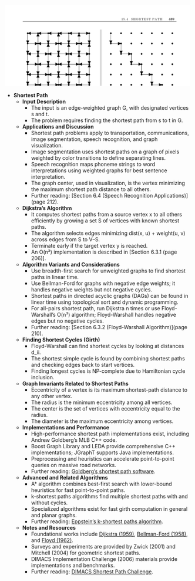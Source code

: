 ![ADM-ch15-graphs-shortest-path](ADM-ch15-graphs-shortest-path.best.png)

- **Shortest Path**
  - **Input Description**
    - The input is an edge-weighted graph G, with designated vertices s and t.
    - The problem requires finding the shortest path from s to t in G.
  - **Applications and Discussion**
    - Shortest path problems apply to transportation, communications, image segmentation, speech recognition, and graph visualization.
    - Image segmentation uses shortest paths on a graph of pixels weighted by color transitions to define separating lines.
    - Speech recognition maps phoneme strings to word interpretations using weighted graphs for best sentence interpretation.
    - The graph center, used in visualization, is the vertex minimizing the maximum shortest path distance to all others.
    - Further reading: [Section 6.4 (Speech Recognition Applications)](page 212).
  - **Dijkstra’s Algorithm**
    - It computes shortest paths from a source vertex x to all others efficiently by growing a set S of vertices with known shortest paths.
    - The algorithm selects edges minimizing dist(x, u) + weight(u, v) across edges from S to V–S.
    - Terminate early if the target vertex y is reached.
    - An O(n²) implementation is described in [Section 6.3.1 (page 206)].
  - **Algorithm Variants and Considerations**
    - Use breadth-first search for unweighted graphs to find shortest paths in linear time.
    - Use Bellman-Ford for graphs with negative edge weights; it handles negative weights but not negative cycles.
    - Shortest paths in directed acyclic graphs (DAGs) can be found in linear time using topological sort and dynamic programming.
    - For all-pairs shortest path, run Dijkstra n times or use Floyd-Warshall’s O(n³) algorithm; Floyd-Warshall handles negative edges but no negative cycles.
    - Further reading: [Section 6.3.2 (Floyd-Warshall Algorithm)](page 210).
  - **Finding Shortest Cycles (Girth)**
    - Floyd-Warshall can find shortest cycles by looking at distances d_ii.
    - The shortest simple cycle is found by combining shortest paths and checking edges back to start vertices.
    - Finding longest cycles is NP-complete due to Hamiltonian cycle inclusion.
  - **Graph Invariants Related to Shortest Paths**
    - Eccentricity of a vertex is its maximum shortest-path distance to any other vertex.
    - The radius is the minimum eccentricity among all vertices.
    - The center is the set of vertices with eccentricity equal to the radius.
    - The diameter is the maximum eccentricity among vertices.
  - **Implementations and Performance**
    - High-performance shortest path implementations exist, including Andrew Goldberg’s MLB C++ code.
    - Boost Graph Library and LEDA provide comprehensive C++ implementations; JGraphT supports Java implementations.
    - Preprocessing and heuristics can accelerate point-to-point queries on massive road networks.
    - Further reading: [Goldberg’s shortest path software](http://www.avglab.com/andrew/soft.html).
  - **Advanced and Related Algorithms**
    - A* algorithm combines best-first search with lower-bound heuristics for fast point-to-point paths.
    - k-shortest paths algorithms find multiple shortest paths with and without cycles.
    - Specialized algorithms exist for fast girth computation in general and planar graphs.
    - Further reading: [Eppstein’s k-shortest paths algorithm](https://doi.org/10.1137/S0097539796299993).
  - **Notes and Resources**
    - Foundational works include [Dijkstra (1959)](https://doi.org/10.1145/363051.363062), [Bellman-Ford (1958)](https://doi.org/10.1002/nav.3800070106), and [Floyd (1962)](https://doi.org/10.1145/367766.368168).
    - Surveys and experiments are provided by Zwick (2001) and Mitchell (2004) for geometric shortest paths.
    - DIMACS Implementation Challenge (2006) materials provide implementations and benchmarks.
    - Further reading: [DIMACS Shortest Path Challenge](http://dimacs.rutgers.edu/Challenges/).
